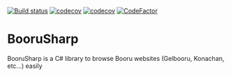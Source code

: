 [![Build status](https://ci.appveyor.com/api/projects/status/n503kvx6b0a45bcv/branch/master?svg=true)](https://ci.appveyor.com/project/Xwilarg/boorusharp/branch/master)
[![codecov](https://img.shields.io/appveyor/tests/xwilarg/boorusharp.svg)](https://ci.appveyor.com/project/Xwilarg/boorusharp/build/tests)
[![codecov](https://codecov.io/gh/Xwilarg/BooruSharp/branch/master/graph/badge.svg)](https://codecov.io/gh/Xwilarg/BooruSharp)
[![CodeFactor](https://www.codefactor.io/repository/github/xwilarg/boorusharp/badge)](https://www.codefactor.io/repository/github/xwilarg/boorusharp)

# BooruSharp
BooruSharp is a C# library to browse Booru websites (Gelbooru, Konachan, etc...) easily
